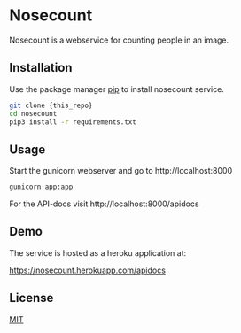 # Nosecount

Nosecount is a webservice for counting people in an image.

## Installation

Use the package manager [pip](https://pip.pypa.io/en/stable/) to install nosecount service.

```bash
git clone {this_repo}
cd nosecount
pip3 install -r requirements.txt
```

## Usage

Start the gunicorn webserver and go to http://localhost:8000
```bash
gunicorn app:app
```
For the API-docs visit http://localhost:8000/apidocs

## Demo

The service is hosted as a heroku application at:

https://nosecount.herokuapp.com/apidocs

## License
[MIT](https://choosealicense.com/licenses/mit/)
